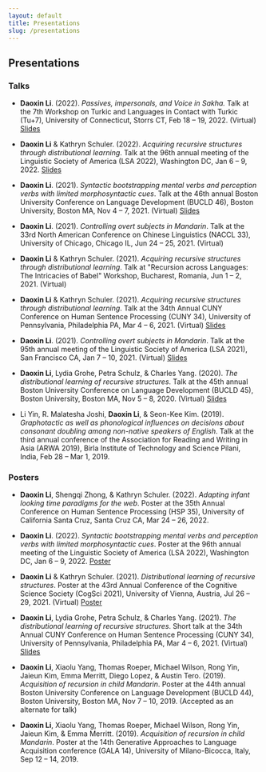 ```yaml
---
layout: default
title: Presentations
slug: /presentations
---
```


## Presentations

### Talks

* **Daoxin Li**. (2022). *Passives, impersonals, and Voice in Sakha.* Talk at the 7th Workshop on Turkic and Languages in Contact with Turkic (Tu+7), University of Connecticut, Storrs CT, Feb 18 – 19, 2022. (Virtual) [Slides](assets/Tu+7_talk.pdf)

* **Daoxin Li** & Kathryn Schuler. (2022). *Acquiring recursive structures through distributional learning*. Talk at the 96th annual meeting of the Linguistic Society of America (LSA 2022), Washington DC, Jan 6 – 9, 2022. [Slides](assets/LSA96_talk.pdf)

* **Daoxin Li**. (2021). *Syntactic bootstrapping mental verbs and perception verbs with limited morphosyntactic cues*. Talk at the 46th annual Boston University Conference on Language Development (BUCLD 46), Boston University, Boston MA, Nov 4 – 7, 2021. (Virtual) [Slides](assets/bucld46_237.pdf)

* **Daoxin Li**. (2021). *Controlling overt subjects in Mandarin*. Talk at the 33rd North American Conference on Chinese Linguistics (NACCL 33), University of Chicago, Chicago IL, Jun 24 – 25, 2021. (Virtual)

* **Daoxin Li** & Kathryn Schuler. (2021). *Acquiring recursive structures through distributional learning*. Talk at "Recursion across Languages: The Intricacies of Babel" Workshop, Bucharest, Romania, Jun 1 – 2, 2021. (Virtual)

* **Daoxin Li** & Kathryn Schuler. (2021). *Acquiring recursive structures through distributional learning*. Talk at the 34th Annual CUNY Conference on Human Sentence Processing (CUNY 34), University of Pennsylvania, Philadelphia PA, Mar 4 – 6, 2021. (Virtual) [Slides](assets/cuny34_250.pdf)

* **Daoxin Li**. (2021). *Controlling overt subjects in Mandarin*. Talk at the 95th annual meeting of the Linguistic Society of America (LSA 2021), San Francisco CA, Jan 7 – 10, 2021. (Virtual) [Slides](assets/lsa95_control.pdf)

* **Daoxin Li**, Lydia Grohe, Petra Schulz, & Charles Yang. (2020). *The distributional learning of recursive structures*. Talk at the 45th annual Boston University Conference on Language Development (BUCLD 45), Boston University, Boston MA, Nov 5 – 8, 2020. (Virtual) [Slides](assets/bucld45_156.pdf)

* Li Yin, R. Malatesha Joshi, **Daoxin Li**, & Seon-Kee Kim. (2019). *Graphotactic as well as phonological influences on decisions about consonant doubling among non-native speakers of English*. Talk at the third annual conference of the Association for Reading and Writing in Asia (ARWA 2019), Birla Institute of Technology and Science Pilani, India, Feb 28 – Mar 1, 2019.

### Posters

* **Daoxin Li**, Shengqi Zhong, & Kathryn Schuler. (2022). *Adapting infant looking time paradigms for the web*. Poster at the 35th Annual Conference on Human Sentence Processing (HSP 35), University of California Santa Cruz, Santa Cruz CA, Mar 24 – 26, 2022.

* **Daoxin Li**. (2022). *Syntactic bootstrapping mental verbs and perception verbs with limited morphosyntactic cues*. Poster at the 96th annual meeting of the Linguistic Society of America (LSA 2022), Washington DC, Jan 6 – 9, 2022. [Poster](assets/LSA96_poster.pdf)

* **Daoxin Li** & Kathryn Schuler. (2021). *Distributional learning of recursive structures*. Poster at the 43rd Annual Conference of the Cognitive Science Society (CogSci 2021), University of Vienna, Austria, Jul 26 – 29, 2021. (Virtual) [Poster](assets/cogsci21_1545.pdf)

* **Daoxin Li**, Lydia Grohe, Petra Schulz, & Charles Yang. (2021). *The distributional learning of recursive structures*. Short talk at the 34th Annual CUNY Conference on Human Sentence Processing (CUNY 34), University of Pennsylvania, Philadelphia PA, Mar 4 – 6, 2021. (Virtual) [Slides](assets/cuny34_259.pdf)

* **Daoxin Li**, Xiaolu Yang, Thomas Roeper, Michael Wilson, Rong Yin, Jaieun Kim, Emma Merritt, Diego Lopez, & Austin Tero. (2019). *Acquisition of recursion in child Mandarin*. Poster at the 44th annual Boston University Conference on Language Development (BUCLD 44), Boston University, Boston MA, Nov 7 – 10, 2019. (Accepted as an alternate for talk)

* **Daoxin Li**, Xiaolu Yang, Thomas Roeper, Michael Wilson, Rong Yin, Jaieun Kim, & Emma Merritt. (2019). *Acquisition of recursion in child Mandarin*. Poster at the 14th Generative Approaches to Language Acquisition conference (GALA 14), University of Milano-Bicocca, Italy, Sep 12 – 14, 2019.


<br />
<br />
